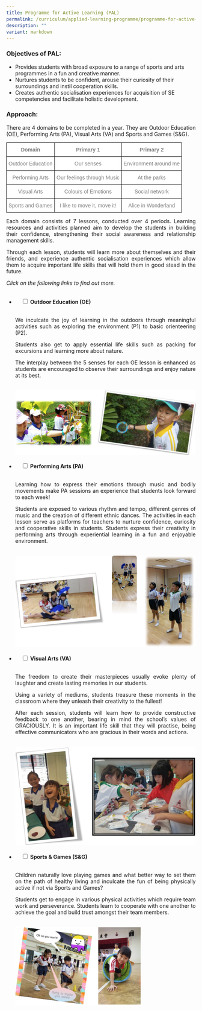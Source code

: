 ```yaml
---
title: Programme for Active Learning (PAL)
permalink: /curriculum/applied-learning-programme/programme-for-active-learning/
description: ""
variant: markdown
---
```

<h3><strong>Objectives of PAL:</strong></h3>
<ul>
<li>Provides students with broad exposure to a range of sports and arts programmes in a fun and creative manner.</li>
<li>Nurtures students to be confident, arouse their curiosity of their surroundings and instil cooperation skills.</li>
<li>Creates authentic socialisation experiences for&nbsp;acquisition&nbsp;of SE competencies and facilitate holistic development.</li>
</ul>
<h3><strong>Approach:</strong></h3>

<p style="text-align:justify">There are 4 domains to be completed in a year. They are Outdoor Education (OE), Performing Arts (PA), Visual Arts (VA) and Sports and Games (S&amp;G).</p>

<style type="text/css">
.tg  {border-collapse:collapse;border-spacing:0;}
.tg td{border-color:black;border-style:solid;border-width:1px;font-family:Arial, sans-serif;font-size:14px;
  overflow:hidden;padding:10px 5px;word-break:normal;}
.tg th{border-color:black;border-style:solid;border-width:1px;font-family:Arial, sans-serif;font-size:14px;
  font-weight:normal;overflow:hidden;padding:10px 5px;word-break:normal;}
.tg .tg-ukh9{background-color:#FFF;color:#808080;font-weight:bold;text-align:center;vertical-align:top}
.tg .tg-fap0{background-color:#FFF;color:#808080;text-align:center;vertical-align:middle}
</style>
<table class="tg">
<thead>
  <tr>
    <th class="tg-ukh9"><span style="font-weight:bold">Domain</span></th>
    <th class="tg-ukh9"><span style="font-weight:bold">Primary 1</span></th>
    <th class="tg-ukh9"><span style="font-weight:bold">Primary 2</span></th>
  </tr>
</thead>
<tbody>
  <tr>
    <td class="tg-fap0">Outdoor Education</td>
    <td class="tg-fap0">Our senses</td>
    <td class="tg-fap0">Environment around me</td>
  </tr>
  <tr>
    <td class="tg-fap0">Performing Arts</td>
    <td class="tg-fap0">Our feelings through Music</td>
    <td class="tg-fap0">At the parks</td>
  </tr>
  <tr>
    <td class="tg-fap0">Visual Arts</td>
    <td class="tg-fap0">Colours of Emotions</td>
    <td class="tg-fap0">Social network</td>
  </tr>
  <tr>
    <td class="tg-fap0">Sports and Games</td>
    <td class="tg-fap0">I like to move it, move it!</td>
    <td class="tg-fap0">Alice in Wonderland</td>
  </tr>
</tbody>
</table>

<p style="text-align:justify">Each domain consists of 7 lessons, conducted over 4 periods. Learning resources and activities planned aim to develop the students in building their confidence, strengthening their social awareness and relationship management skills.</p>

<p style="text-align:justify">Through each lesson, students will learn more about themselves and their friends, and experience authentic socialisation experiences which allow them to acquire important life skills that will hold them in good stead in the future.</p>

<i>Click on the following links to find out more.</i>

<ul class="jekyllcodex_accordion">  
&nbsp;&nbsp;<li>  
&nbsp;&nbsp;&nbsp;&nbsp;<input type="checkbox" id="accordion1">  
		<label for="accordion1"><b>Outdoor Education (OE)</b></label>  
&nbsp;&nbsp;&nbsp;&nbsp;<div>  
&nbsp;&nbsp;&nbsp;&nbsp;&nbsp;&nbsp;
<p style="text-align:justify">We inculcate the joy of learning in the outdoors through meaningful activities such as exploring the environment (P1) to basic orienteering (P2).</p>

<p style="text-align:justify">Students also get to apply essential life skills such as packing for excursions and learning more about nature.</p>

<p style="text-align:justify">The interplay between the 5 senses for each OE lesson is enhanced as students are encouraged to observe their surroundings and enjoy nature at its best.</p> 
<br>
<img src="/images/PAL%201.png">
&nbsp;&nbsp;&nbsp;&nbsp;</div>  
</li>
<li>  
&nbsp;&nbsp;&nbsp;&nbsp;<input type="checkbox" id="accordion2">  
	<label for="accordion2"><b>Performing Arts (PA)</b></label>  
&nbsp;&nbsp;&nbsp;&nbsp;<div>  
&nbsp;&nbsp;&nbsp;&nbsp;&nbsp;&nbsp;
<p style="text-align:justify">Learning how to express their emotions through music and bodily movements make PA sessions an experience that students look forward to each week!</p>

<p style="text-align:justify">Students are exposed to various rhythm and tempo, different genres of music and the creation of different ethnic dances. The activities in each lesson serve as platforms for teachers to nurture confidence, curiosity and cooperative skills in students. Students express their creativity in performing arts through experiential learning in a fun and enjoyable environment.</p>
<br>
<img src="/images/PAL%202.png">
&nbsp;&nbsp;&nbsp;&nbsp;</div>  
</li>
<li>  
&nbsp;&nbsp;&nbsp;&nbsp;<input type="checkbox" id="accordion3">  
	<label for="accordion3"><b>Visual Arts (VA)</b></label>  
&nbsp;&nbsp;&nbsp;&nbsp;<div>  
&nbsp;&nbsp;&nbsp;&nbsp;&nbsp;&nbsp;
<p style="text-align:justify">The freedom to create their masterpieces usually evoke plenty of laughter and create lasting memories in our students.</p>

<p style="text-align:justify">Using a variety of mediums, students treasure these moments in the classroom where they unleash their creativity to the fullest!</p>

<p style="text-align:justify">After each session, students will learn how to provide constructive feedback to one another, bearing in mind the school’s values of GRACIOUSLY. It is an important life skill that they will practise, being effective communicators who are gracious in their words and actions.</p>
<br>
<img src="/images/PAL%203.png">
&nbsp;&nbsp;&nbsp;&nbsp;</div>  
</li>
<li>  
&nbsp;&nbsp;&nbsp;&nbsp;<input type="checkbox" id="accordion4">  
	<label for="accordion4"><b>Sports &amp; Games (S&amp;G)</b></label>  
&nbsp;&nbsp;&nbsp;&nbsp;<div>  
&nbsp;&nbsp;&nbsp;&nbsp;&nbsp;&nbsp;
<p style="text-align:justify">Children naturally love playing games and what better way to set them on the path of healthy living and inculcate the fun of being physically active if not via Sports and Games?</p>

<p style="text-align:justify">Students get to engage in various physical activities which require team work and perseverance. Students learn to cooperate with one another to achieve the goal and build trust amongst their team members.</p>
<br>
<img src="/images/PAL%204.png" style="width: 70%">
&nbsp;&nbsp;&nbsp;&nbsp;</div>  
</li>
</ul>